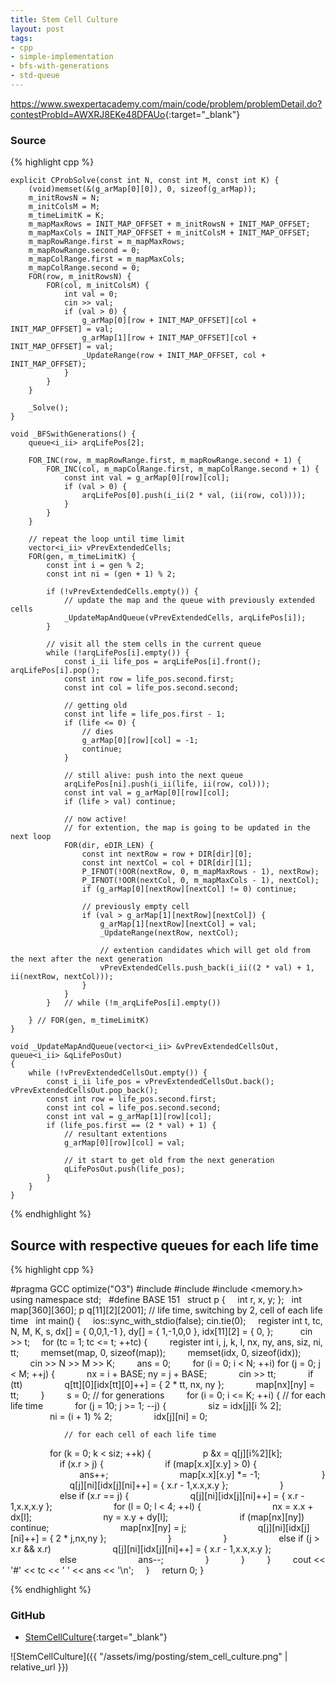 ```yaml
---
title: Stem Cell Culture
layout: post
tags:
- cpp
- simple-implementation
- bfs-with-generations
- std-queue
---
```


<https://www.swexpertacademy.com/main/code/problem/problemDetail.do?contestProbId=AWXRJ8EKe48DFAUo>{:target="_blank"}

### Source

{% highlight cpp %}

	explicit CProbSolve(const int N, const int M, const int K) {
		(void)memset(&(g_arMap[0][0]), 0, sizeof(g_arMap));
		m_initRowsN = N;
		m_initColsM = M;
		m_timeLimitK = K;
		m_mapMaxRows = INIT_MAP_OFFSET + m_initRowsN + INIT_MAP_OFFSET;
		m_mapMaxCols = INIT_MAP_OFFSET + m_initColsM + INIT_MAP_OFFSET;
		m_mapRowRange.first = m_mapMaxRows;
		m_mapRowRange.second = 0;
		m_mapColRange.first = m_mapMaxCols;
		m_mapColRange.second = 0;
		FOR(row, m_initRowsN) {
			FOR(col, m_initColsM) {
				int val = 0;
				cin >> val;
				if (val > 0) {
					g_arMap[0][row + INIT_MAP_OFFSET][col + INIT_MAP_OFFSET] = val;
					g_arMap[1][row + INIT_MAP_OFFSET][col + INIT_MAP_OFFSET] = val;
					_UpdateRange(row + INIT_MAP_OFFSET, col + INIT_MAP_OFFSET);
				}
			}
		}

		_Solve();
	}

	void _BFSwithGenerations() {
		queue<i_ii> arqLifePos[2];

		FOR_INC(row, m_mapRowRange.first, m_mapRowRange.second + 1) {
			FOR_INC(col, m_mapColRange.first, m_mapColRange.second + 1) {
				const int val = g_arMap[0][row][col];
				if (val > 0) {
					arqLifePos[0].push(i_ii(2 * val, (ii(row, col))));
				}
			}
		}

		// repeat the loop until time limit
		vector<i_ii> vPrevExtendedCells;
		FOR(gen, m_timeLimitK) {
			const int i = gen % 2;
			const int ni = (gen + 1) % 2;

			if (!vPrevExtendedCells.empty()) {
				// update the map and the queue with previously extended cells
				_UpdateMapAndQueue(vPrevExtendedCells, arqLifePos[i]);
			}

			// visit all the stem cells in the current queue
			while (!arqLifePos[i].empty()) {
				const i_ii life_pos = arqLifePos[i].front(); arqLifePos[i].pop();
				const int row = life_pos.second.first;
				const int col = life_pos.second.second;

				// getting old
				const int life = life_pos.first - 1;
				if (life <= 0) {
					// dies
					g_arMap[0][row][col] = -1;
					continue;
				}

				// still alive: push into the next queue
				arqLifePos[ni].push(i_ii(life, ii(row, col)));
				const int val = g_arMap[0][row][col];
				if (life > val) continue;

				// now active!
				// for extention, the map is going to be updated in the next loop
				FOR(dir, eDIR_LEN) {
					const int nextRow = row + DIR[dir][0];
					const int nextCol = col + DIR[dir][1];
					P_IFNOT(!OOR(nextRow, 0, m_mapMaxRows - 1), nextRow);
					P_IFNOT(!OOR(nextCol, 0, m_mapMaxCols - 1), nextCol);
					if (g_arMap[0][nextRow][nextCol] != 0) continue;

					// previously empty cell
					if (val > g_arMap[1][nextRow][nextCol]) {
						g_arMap[1][nextRow][nextCol] = val;
						_UpdateRange(nextRow, nextCol);

						// extention candidates which will get old from the next after the next generation
						vPrevExtendedCells.push_back(i_ii((2 * val) + 1, ii(nextRow, nextCol)));
					}
				}
			}	// while (!m_arqLifePos[i].empty())

		} // FOR(gen, m_timeLimitK)
	}

	void _UpdateMapAndQueue(vector<i_ii> &vPrevExtendedCellsOut, queue<i_ii> &qLifePosOut)
	{
		while (!vPrevExtendedCellsOut.empty()) {
			const i_ii life_pos = vPrevExtendedCellsOut.back(); vPrevExtendedCellsOut.pop_back();
			const int row = life_pos.second.first;
			const int col = life_pos.second.second;
			const int val = g_arMap[1][row][col];
			if (life_pos.first == (2 * val) + 1) {
				// resultant extentions
				g_arMap[0][row][col] = val;

				// it start to get old from the next generation
				qLifePosOut.push(life_pos);
			}
		}
	}



{% endhighlight %}


## Source with respective queues for each life time
{% highlight cpp %}

#pragma GCC optimize("O3")
#include <iostream>
#include <algorithm>
#include <memory.h>
using namespace std;
 
#define BASE 151
 
struct p {
    int r, x, y;
};
 
int map[360][360];
p q[11][2][2001];	// life time, switching by 2, cell of each life time
 
int main() {
    ios::sync_with_stdio(false); cin.tie(0);
    register int t, tc, N, M, K, s, dx[] = { 0,0,1,-1 }, dy[] = { 1,-1,0,0 }, idx[11][2] = { 0, };
     
    cin >> t;
    for (tc = 1; tc <= t; ++tc) {
        register int i, j, k, l, nx, ny, ans, siz, ni, tt;
        memset(map, 0, sizeof(map));
        memset(idx, 0, sizeof(idx));
        cin >> N >> M >> K;
        ans = 0;
        for (i = 0; i < N; ++i) for (j = 0; j < M; ++j) {
            nx = i + BASE; ny = j + BASE;
            cin >> tt;
            if (tt)
                q[tt][0][idx[tt][0]++] = { 2 * tt, nx, ny };
            map[nx][ny] = tt;
        }
        s = 0;
		// for generations
        for (i = 0; i <= K; ++i) {
			// for each life time
            for (j = 10; j >= 1; --j) {
                siz = idx[j][i % 2];
                ni = (i + 1) % 2;
                idx[j][ni] = 0;

				// for each cell of each life time
                for (k = 0; k < siz; ++k) {
                    p &x = q[j][i%2][k];
                    if (x.r > j) {
                        if (map[x.x][x.y] > 0) {
                            ans++;
                            map[x.x][x.y] *= -1;
                        }
                        q[j][ni][idx[j][ni]++] = { x.r - 1,x.x,x.y };
                    }
                    else if (x.r == j) {
                        q[j][ni][idx[j][ni]++] = { x.r - 1,x.x,x.y };
                        for (l = 0; l < 4; ++l) {
                            nx = x.x + dx[l];
                            ny = x.y + dy[l];
                            if (map[nx][ny]) continue;
                            map[nx][ny] = j;
                            q[j][ni][idx[j][ni]++] = { 2 * j,nx,ny };
                        }
                    }
                    else if (j > x.r && x.r)
                        q[j][ni][idx[j][ni]++] = { x.r - 1,x.x,x.y };
                    else
                        ans--;
                }
            }
        }
        cout << '#' << tc << ' ' << ans << '\n';
    }
    return 0;
}

{% endhighlight %}

### GitHub

- [StemCellCulture](<https://github.com/coolwindjo/algoguru/tree/master/_posts/Done/StemCellCulture>){:target="_blank"}

![StemCellCulture]({{ "/assets/img/posting/stem_cell_culture.png" | relative_url }})
